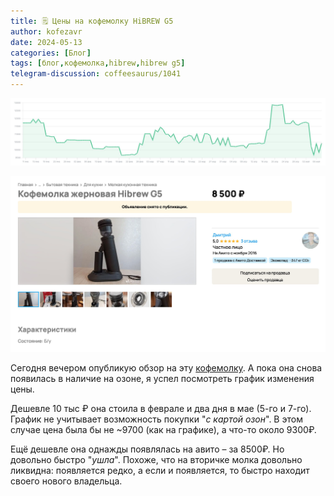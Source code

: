 ```yaml
---
title: 🗒 Цены на кофемолку HiBREW G5
author: kofezavr
date: 2024-05-13
categories: [Блог]
tags: [блог,кофемолка,hibrew,hibrew g5]
telegram-discussion: coffeesaurus/1041
--- 
```

![Цены на кофемолку HiBREW G5](/assets/img/posts/24/05/hibrew-1.jpg)

![Цены на кофемолку HiBREW G5](/assets/img/posts/24/05/hibrew-2.jpg)

Сегодня вечером опубликую обзор на эту [кофемолку](https://t.me/coffeesaurus/1027). А пока она снова появилась в наличие на озоне, я успел посмотреть график изменения цены. 

Дешевле 10 тыс ₽ она стоила в феврале и два дня в мае (5-го и 7-го). График не учитывает возможность покупки "*с картой озон*". В этом случае цена была бы не ~9700 (как на графике), а что-то около 9300₽.

Ещё дешевле она однажды появлялась на авито – за 8500₽. Но довольно быстро "*ушла*". Похоже, что на вторичке молка довольно ликвидна: появляется редко, а если и появляется, то быстро находит своего нового владельца.